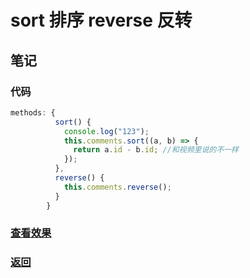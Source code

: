 # sort 排序 reverse 反转

## 笔记

### 代码

```js
methods: {
          sort() {
            console.log("123");
            this.comments.sort((a, b) => {
              return a.id - b.id; //和视频里说的不一样
            });
          },
          reverse() {
            this.comments.reverse();
          }
        }

```

### [查看效果](21.html "内容展示")

### [返回](../index.html)
